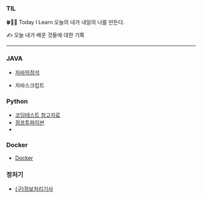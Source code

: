 ### TIL
🍀👩‍💻 Today I Learn 오늘의 내가 내일의 나를 만든다.

✍ 오늘 내가 배운 것들에 대한 기록

---
### JAVA

- [자바의정석](https://github.com/ae-min/TIL/tree/main/JAVA/%EC%9E%90%EB%B0%94%EC%9D%98%EC%A0%95%EC%84%9D)

- 자바스크립트

### Python
- [코딩테스트 참고자료](https://github.com/ae-min/TIL/tree/main/Python)
- [점프투파이썬](https://wikidocs.net/13)
- 
### Docker
- [Docker](https://github.com/ae-min/TIL/tree/main/Docker)

### 정처기
- [(구)정보처리기사](https://github.com/ae-min/TIL/tree/main/(%EA%B5%AC)%EC%A0%95%EB%B3%B4%EC%B2%98%EB%A6%AC%EA%B8%B0%EC%82%AC)
